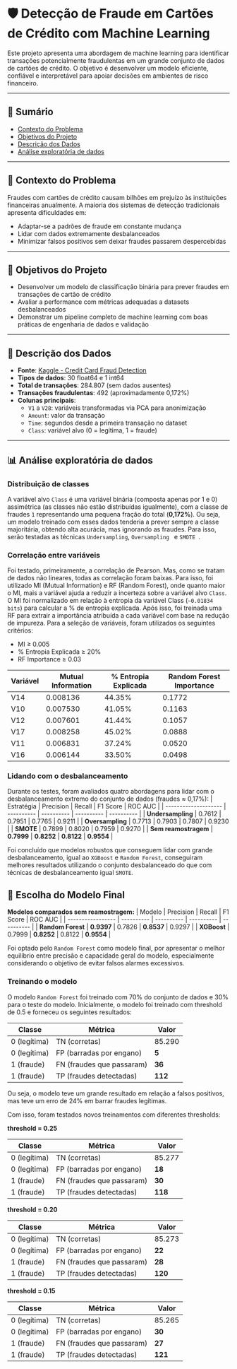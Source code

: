 # 🛡️ Detecção de Fraude em Cartões de Crédito com Machine Learning

Este projeto apresenta uma abordagem de machine learning para identificar transações potencialmente fraudulentas em um grande conjunto de dados de cartões de crédito. O objetivo é desenvolver um modelo eficiente, confiável e interpretável para apoiar decisões em ambientes de risco financeiro.

---

## 📂 Sumário

- [Contexto do Problema](#contexto-do-problema)
- [Objetivos do Projeto](#objetivos-do-projeto)
- [Descrição dos Dados](#descrição-dos-dados)
- [Análise exploratória de dados](#analise-exploratoria-de-dados)
---

## 📌 Contexto do Problema

Fraudes com cartões de crédito causam bilhões em prejuízo às instituições financeiras anualmente. A maioria dos sistemas de detecção tradicionais apresenta dificuldades em:
- Adaptar-se a padrões de fraude em constante mudança
- Lidar com dados extremamente desbalanceados
- Minimizar falsos positivos sem deixar fraudes passarem despercebidas

---

## 🎯 Objetivos do Projeto

- Desenvolver um modelo de classificação binária para prever fraudes em transações de cartão de crédito
- Avaliar a performance com métricas adequadas a datasets desbalanceados
- Demonstrar um pipeline completo de machine learning com boas práticas de engenharia de dados e validação

---

## 🧾 Descrição dos Dados

- **Fonte**: [Kaggle - Credit Card Fraud Detection](https://www.kaggle.com/datasets/mlg-ulb/creditcardfraud)
- **Tipos de dados**: 30 float64 e 1 int64
- **Total de transações**: 284.807 (sem dados ausentes)
- **Transações fraudulentas**: 492 (aproximadamente 0,172%)
- **Colunas principais**:
  - `V1` a `V28`: variáveis transformadas via PCA para anonimização
  - `Amount`: valor da transação
  - `Time`: segundos desde a primeira transação no dataset
  - `Class`: variável alvo (0 = legítima, 1 = fraude)

---
## 📊 Análise exploratória de dados

### Distribuição de classes
A variável alvo `Class` é uma variável binária (composta apenas por 1 e 0) assimétrica (as classes não estão distribuídas igualmente), com a classe de fraudes `1` representando uma pequena fração do total (**0,172%**). Ou seja, um modelo treinado com esses dados tenderia a prever sempre a classe majoritária, obtendo alta acurácia, mas ignorando as fraudes. Para isso, serão testadas as técnicas `Undersampling`, `Oversampling ` e `SMOTE `.

### Correlação entre variáveis
Foi testado, primeiramente, a correlação de Pearson. Mas, como se tratam de dados não lineares, todas as correlação foram baixas. Para isso, foi utilizado MI (Mutual Information) e RF (Random Forest), onde quanto maior o MI, mais a variável ajuda a reduzir a incerteza sobre a variável alvo `Class`.
O MI foi normalizado em relação à entropia da variável Class (`~0.01834 bits`) para calcular a % de entropia explicada. Após isso, foi treinada uma RF para extrair a importância atribuída a cada variável com base na redução de impureza. Para a seleção de variáveis, foram utilizados os seguintes critérios:
* MI ≥ 0.005
* % Entropia Explicada ≥ 20%
* RF Importance ≥ 0.03

| Variável | Mutual Information | % Entropia Explicada | Random Forest Importance |
|----------|--------------------|----------------------|---------------------------|
| V14      | 0.008136           | 44.35%               | 0.1772                    |
| V10      | 0.007530           | 41.05%               | 0.1163                    |
| V12      | 0.007601           | 41.44%               | 0.1057                    |
| V17      | 0.008258           | 45.02%               | 0.0888                    |
| V11      | 0.006831           | 37.24%               | 0.0520                    |
| V16      | 0.006144           | 33.50%               | 0.0498                    |

### Lidando com o desbalanceamento
Durante os testes, foram avaliados quatro abordagens para lidar com o desbalanceamento extremo do conjunto de dados (fraudes ≈ 0,17%):
| Estratégia           | Precision  | Recall     | F1 Score   | ROC AUC    |
| -------------------- | ---------- | ---------- | ---------- | ---------- |
| **Undersampling**    | 0.7612     | 0.7951     | 0.7765     | 0.9211     |
| **Oversampling**     | 0.7713     | 0.7903     | 0.7807     | 0.9230     |
| **SMOTE**            | 0.7899     | 0.8020     | 0.7959     | 0.9270     |
| **Sem reamostragem** | **0.7999** | **0.8252** | **0.8122** | **0.9554** |

Foi concluído que modelos robustos que conseguem lidar com grande desbalanceamento, igual ao `XGBoost` e `Random Forest`, conseguiram melhores resultados utilizando o conjunto desbalanceado do que com técnicas de desbalanceamento igual `SMOTE`. 

## 🤖 Escolha do Modelo Final
**Modelos comparados sem reamostragem:**
| Modelo            | Precision  | Recall     | F1 Score   | ROC AUC    |
| ----------------- | ---------- | ---------- | ---------- | ---------- |
| **Random Forest** | **0.9397** | 0.7826     | **0.8537** | 0.9297     |
| **XGBoost**       | 0.7999     | **0.8252** | 0.8122     | **0.9554** |

Foi optado pelo ``Random Forest`` como modelo final, por apresentar o melhor equilíbrio entre precisão e capacidade geral do modelo, especialmente considerando o objetivo de evitar falsos alarmes excessivos.

### Treinando o modelo
O modelo ``Random Forest`` foi treinado com 70% do conjunto de dados e 30% para o teste do modelo. Inicialmente, o modelo foi treinado com threshold de 0.5 e forneceu os seguintes resultados:

| Classe       | Métrica                   | Valor   |
| ------------ | ------------------------- | ------- |
| 0 (legítima) | TN (corretas)             | 85.290  |
| 0 (legítima) | FP (barradas por engano)  | **5**  |
| 1 (fraude)   | FN (fraudes que passaram) | **36**  |
| 1 (fraude)   | TP (fraudes detectadas)   | **112** |

Ou seja, o modelo teve um grande resultado em relação a falsos positivos, mas teve um erro de 24% em barrar fraudes legítimas.

Com isso, foram testados novos treinamentos com diferentes thresholds:

**threshold = 0.25**

| Classe       | Métrica                   | Valor   |
| ------------ | ------------------------- | ------- |
| 0 (legítima) | TN (corretas)             | 85.277  |
| 0 (legítima) | FP (barradas por engano)  | **18**  |
| 1 (fraude)   | FN (fraudes que passaram) | **30**  |
| 1 (fraude)   | TP (fraudes detectadas)   | **118** |

**threshold = 0.20**

| Classe       | Métrica                   | Valor   |
| ------------ | ------------------------- | ------- |
| 0 (legítima) | TN (corretas)             | 85.273  |
| 0 (legítima) | FP (barradas por engano)  | **22**  |
| 1 (fraude)   | FN (fraudes que passaram) | **28**  |
| 1 (fraude)   | TP (fraudes detectadas)   | **120** |

**threshold = 0.15**

| Classe       | Métrica                   | Valor   |
| ------------ | ------------------------- | ------- |
| 0 (legítima) | TN (corretas)             | 85.265  |
| 0 (legítima) | FP (barradas por engano)  | **30**  |
| 1 (fraude)   | FN (fraudes que passaram) | **27**  |
| 1 (fraude)   | TP (fraudes detectadas)   | **121** |


